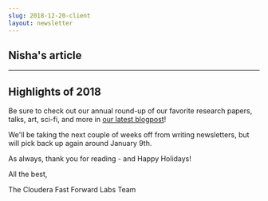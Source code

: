 ```yaml
---
slug: 2018-12-20-client
layout: newsletter
---
```


## Nisha's article

---

## Highlights of 2018

Be sure to check out our annual round-up of our favorite research papers, talks, art, sci-fi, and more in [our latest blogpost](https://blog.fastforwardlabs.com/2018/12/18/highlights-2018.html)!

We'll be taking the next couple of weeks off from writing newsletters, but will pick back up again around January 9th.

As always, thank you for reading - and Happy Holidays!

All the best,

The Cloudera Fast Forward Labs Team
